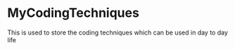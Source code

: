 # MyCodingTechniques
This is used to store the coding techniques which can be used in day to day life
